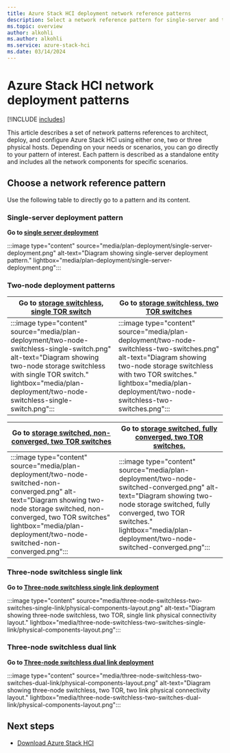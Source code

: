 ```yaml
---
title: Azure Stack HCI deployment network reference patterns
description: Select a network reference pattern for single-server and two-node Azure Stack HCI deployments.
ms.topic: overview
author: alkohli
ms.author: alkohli
ms.service: azure-stack-hci
ms.date: 03/14/2024
---
```


# Azure Stack HCI network deployment patterns

[!INCLUDE [includes](../../hci/includes/hci-applies-to-23h2-22h2.md)]

This article describes a set of network patterns references to architect, deploy, and configure Azure Stack HCI using either one, two or three physical hosts. Depending on your needs or scenarios, you can go directly to your pattern of interest. Each pattern is described as a standalone entity and includes all the network components for specific scenarios.

## Choose a network reference pattern

Use the following table to directly go to a pattern and its content.

### Single-server deployment pattern

**Go to [single server deployment](single-server-deployment.md)**

:::image type="content" source="media/plan-deployment/single-server-deployment.png" alt-text="Diagram showing single-server deployment pattern." lightbox="media/plan-deployment/single-server-deployment.png":::

### Two-node deployment patterns

|Go to [storage switchless, single TOR switch](two-node-switchless-single-switch.md) |Go to [storage switchless, two TOR switches](two-node-switchless-two-switches.md)|
|---------|---------|
|:::image type="content" source="media/plan-deployment/two-node-switchless-single-switch.png" alt-text="Diagram showing two-node storage switchless with single TOR switch." lightbox="media/plan-deployment/two-node-switchless-single-switch.png":::|:::image type="content" source="media/plan-deployment/two-node-switchless-two-switches.png" alt-text="Diagram showing two-node storage switchless with two TOR switches." lightbox="media/plan-deployment/two-node-switchless-two-switches.png":::|

|Go to [storage switched, non-converged, two TOR switches](two-node-switched-non-converged.md)    |Go to [storage switched, fully converged, two TOR switches.](two-node-switched-converged.md)       |
|---------|---------|
|:::image type="content" source="media/plan-deployment/two-node-switched-non-converged.png" alt-text="Diagram showing two-node storage switched, non-converged, two TOR switches" lightbox="media/plan-deployment/two-node-switched-non-converged.png":::|:::image type="content" source="media/plan-deployment/two-node-switched-converged.png" alt-text="Diagram showing two-node storage switched, fully converged, two TOR switches." lightbox="media/plan-deployment/two-node-switched-converged.png":::|

### Three-node switchless single link

**Go to [Three-node switchless single link deployment](three-node-switchless-two-switches-single-link.md)**

:::image type="content" source="media/three-node-switchless-two-switches-single-link/physical-components-layout.png" alt-text="Diagram showing three-node switchless, two TOR, single link physical connectivity layout." lightbox="media/three-node-switchless-two-switches-single-link/physical-components-layout.png":::

### Three-node switchless dual link

**Go to [Three-node switchless dual link deployment](three-node-switchless-two-switches-two-links.md)**

:::image type="content" source="media/three-node-switchless-two-switches-dual-link/physical-components-layout.png" alt-text="Diagram showing three-node switchless, two TOR, two link physical connectivity layout." lightbox="media/three-node-switchless-two-switches-dual-link/physical-components-layout.png":::


## Next steps

- [Download Azure Stack HCI](../deploy/download-azure-stack-hci-software.md)